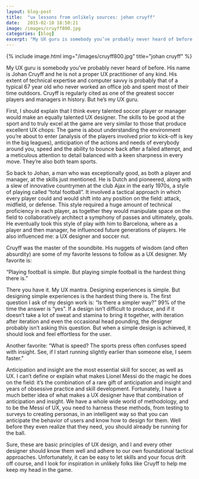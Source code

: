 ```yaml
---
layout: blog-post
title:  "ux lessons from unlikely sources: johan cruyff"
date:   2015-02-10 18:50:21
image: /images/cruyff800.jpg
categories: [blog] 
excerpt: "My UX guru is somebody you’ve probably never heard of before. His name is Johan Cruyff and he is not a proper UX practitioner of any kind. His extent of technical expertise and computer savvy is probably that of a typical 67 year old who never worked an office job and spent most of their time outdoors. Cruyff is regularly cited as one of the greatest soccer players and managers in history. But he’s my UX guru."
---
```


{% include image.html img="/images/cruyff800.jpg" title="johan cruyff" %}

My UX guru is somebody you’ve probably never heard of before. His name is Johan Cruyff and he is not a proper UX practitioner of any kind. His extent of technical expertise and computer savvy is probably that of a typical 67 year old who never worked an office job and spent most of their time outdoors. Cruyff is regularly cited as one of the greatest soccer players and managers in history. But he’s my UX guru. 

First, I should explain that I think every talented soccer player or manager would make an equally talented UX designer. The skills to be good at the sport and to truly excel at the game are very similar to those that produce excellent UX chops: The game is about understanding the environment you’re about to enter (analysis of the players involved prior to kick-off is key in the big leagues), anticipation of the actions and needs of everybody around you, speed and the ability to bounce back after a failed attempt, and a meticulous attention to detail balanced with a keen sharpness in every move. They’re also both team sports.

So back to Johan, a man who was exceptionally good, as both a player and manager, at the skills just mentioned. He is Dutch and pioneered, along with a slew of innovative countrymen at the club Ajax in the early 1970s, a style of playing called “total football”. It involved a tactical approach in which every player could and would shift into any position on the field: attack, midfield, or defense. This style required a huge amount of technical proficiency in each player, as together they would manipulate space on the field to collaboratively architect a symphony of passes and ultimately, goals. He eventually took this style of play with him to Barcelona, where as a player and then manager, he influenced future generations of players. He also influenced me: a UX designer and soccer nut.

Cruyff was the master of the soundbite. His nuggets of wisdom (and often absurdity) are some of my favorite lessons to follow as a UX designer. My favorite is:

“Playing football is simple. But playing simple football is the hardest thing there is.”

There you have it. My UX mantra. Designing experiences is simple. But designing simple experiences is the hardest thing there is. The first question I ask of my design work is: “Is there a simpler way?” 99% of the time the answer is “yes”. If a design isn’t difficult to produce, and if it doesn’t take a lot of sweat and stamina to bring it together, with iteration after iteration and even the occasional head pounding, the designer probably isn’t asking this question. But when a simple design is achieved, it should look and feel effortless for the user.

Another favorite: “What is speed? The sports press often confuses speed with insight. See, if I start running slightly earlier than someone else, I seem faster.”

Anticipation and insight are the most essential skill for soccer, as well as UX. I can’t define or explain what makes Lionel Messi do the magic he does on the field: it’s the combination of a rare gift of anticipation and insight and years of obsessive practice and skill development. Fortunately, I have a much better idea of what makes a UX designer have that combination of anticipation and insight. We have a whole wide world of methodology, and to be the Messi of UX, you need to harness these methods, from testing to surveys to creating personas, in an intelligent way so that you can anticipate the behavior of users and know how to design for them. Well before they even realize that they need, you should already be running for the ball.

Sure, these are basic principles of UX design, and I and every other designer should know them well and adhere to our own foundational tactical approaches. Unfortunately, it can be easy to let skills and your focus drift off course, and I look for inspiration in unlikely folks like Cruyff to help me keep my head in the game.
